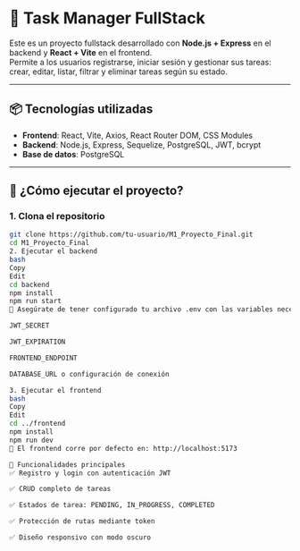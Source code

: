 # 🧠 Task Manager FullStack

Este es un proyecto fullstack desarrollado con **Node.js + Express** en el backend y **React + Vite** en el frontend.  
Permite a los usuarios registrarse, iniciar sesión y gestionar sus tareas: crear, editar, listar, filtrar y eliminar tareas según su estado.

---

## 📦 Tecnologías utilizadas

- **Frontend**: React, Vite, Axios, React Router DOM, CSS Modules  
- **Backend**: Node.js, Express, Sequelize, PostgreSQL, JWT, bcrypt  
- **Base de datos**: PostgreSQL

---

## 🚀 ¿Cómo ejecutar el proyecto?

### 1. Clona el repositorio

```bash
git clone https://github.com/tu-usuario/M1_Proyecto_Final.git
cd M1_Proyecto_Final
2. Ejecutar el backend
bash
Copy
Edit
cd backend
npm install
npm run start
🔐 Asegúrate de tener configurado tu archivo .env con las variables necesarias como:

JWT_SECRET

JWT_EXPIRATION

FRONTEND_ENDPOINT

DATABASE_URL o configuración de conexión

3. Ejecutar el frontend
bash
Copy
Edit
cd ../frontend
npm install
npm run dev
📍 El frontend corre por defecto en: http://localhost:5173

📝 Funcionalidades principales
✅ Registro y login con autenticación JWT

✅ CRUD completo de tareas

✅ Estados de tarea: PENDING, IN_PROGRESS, COMPLETED

✅ Protección de rutas mediante token

✅ Diseño responsivo con modo oscuro